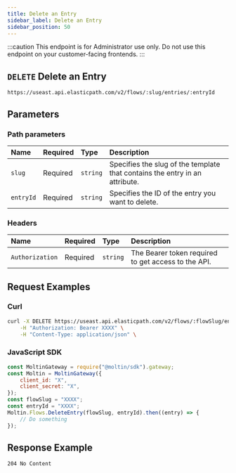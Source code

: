 ```yaml
---
title: Delete an Entry
sidebar_label: Delete an Entry
sidebar_position: 50
---
```


:::caution
This endpoint is for Administrator use only. Do not use this endpoint on your customer-facing frontends.
:::

## `DELETE` Delete an Entry

```http
https://useast.api.elasticpath.com/v2/flows/:slug/entries/:entryId
```

## Parameters

### Path parameters

| Name      | Required | Type     | Description                                |
|:----------|:---------|:---------|:-------------------------------------------|
| `slug`    | Required | `string` | Specifies the slug of the template that contains the entry in an attribute. |
| `entryId` | Required | `string` | Specifies the ID of the entry you want to delete. |

### Headers

| Name            | Required | Type     | Description                          |
|:----------------|:---------|:---------|:-------------------------------------|
| `Authorization` | Required | `string` | The Bearer token required to get access to the API. |

## Request Examples

### Curl

```bash
curl -X DELETE https://useast.api.elasticpath.com/v2/flows/:flowSlug/entries/:entryId \
    -H "Authorization: Bearer XXXX" \
    -H "Content-Type: application/json" \
```

### JavaScript SDK

```javascript
const MoltinGateway = require("@moltin/sdk").gateway;
const Moltin = MoltinGateway({
    client_id: "X",
    client_secret: "X",
});
const flowSlug = "XXXX";
const entryId = "XXXX";
Moltin.Flows.DeleteEntry(flowSlug, entryId).then((entry) => {
    // Do something
});
```

## Response Example

`204 No Content`

```json

```
